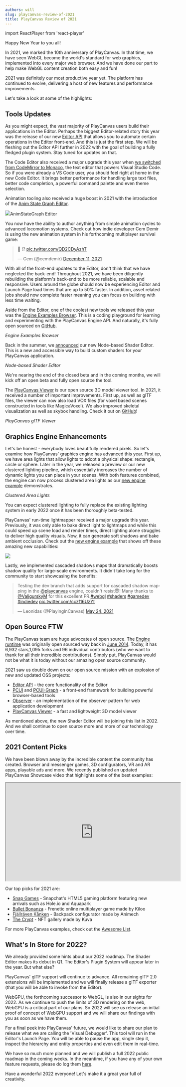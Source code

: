 ```yaml
---
authors: will
slug: playcanvas-review-of-2021
title: PlayCanvas Review of 2021
---
```


import ReactPlayer from 'react-player'

Happy New Year to you all!

In 2021, we marked the 10th anniversary of PlayCanvas. In that time, we have seen WebGL become the world's standard for web graphics, implemented into every major web browser. And we have done our part to help make WebGL content creation both easy and fun!

2021 was definitely our most productive year yet. The platform has continued to evolve, delivering a host of new features and performance improvements.

<!-- truncate -->

Let's take a look at some of the highlights:

## Tools Updates

As you might expect, the vast majority of PlayCanvas users build their applications in the Editor. Perhaps the biggest Editor-related story this year was the release of our new [Editor API](https://developer.playcanvas.com/user-manual/designer/editor-api/) that allows you to automate certain operations in the Editor front-end. And this is just the first step. We will be fleshing out the Editor API further in 2022 with the goal of building a fully fledged plugin system. Stay tuned for updates on that.

The Code Editor also received a major upgrade this year when [we switched from CodeMirror to Monaco](https://blog.playcanvas.com/upcoming-code-editor-upgrade-to-monaco/), the text editor that powers Visual Studio Code. So if you were already a VS Code user, you should feel right at home in the new Code Editor. It brings better performance for handling large text files, better code completion, a powerful command palette and even theme selection.

Animation tooling also received a huge boost in 2021 with the introduction of the [Anim State Graph Editor](https://blog.playcanvas.com/introducing-the-anim-state-graph/).

[![](/img/animation-and-graph.gif)](/img/animation-and-graph.gif)AnimStateGraph Editor

You now have the ability to author anything from simple animation cycles to advanced locomotion systems. Check out how indie developer Cem Demir is using the new animation system in his forthcoming multiplayer survival game:

<blockquote class="twitter-tweet"><p lang="und" dir="ltr">👀 !? <a href="https://t.co/QD2CDyAzhT">pic.twitter.com/QD2CDyAzhT</a></p>&mdash; Cem (@cemdemir) <a href="https://twitter.com/cemdemir/status/1469791447134220289?ref_src=twsrc%5Etfw">December 11, 2021</a></blockquote> <script async src="https://platform.twitter.com/widgets.js" charset="utf-8"></script>

With all of the front-end updates to the Editor, don't think that we have neglected the back-end! Throughout 2021, we have been diligently rebuilding the platform's back-end to be more reliable, scalable and responsive. Users around the globe should now be experiencing Editor and Launch Page load times that are up to 50% faster. In addition, asset related jobs should now complete faster meaning you can focus on building with less time waiting.

Aside from the Editor, one of the coolest new tools we released this year was the [Engine Examples Browser](https://playcanvas.github.io/). This is a coding playground for learning and experimenting with the PlayCanvas Engine API. And naturally, it's fully open sourced on [GitHub](https://github.com/playcanvas/engine/tree/dev/examples#readme).

<ReactPlayer width="100%" height="auto" playing controls src="/img/examples-browser.mp4" />

_Engine Examples Browser_

Back in the summer, we [announced](https://forum.playcanvas.com/t/rfc-shader-editor/20616) our new Node-based Shader Editor. This is a new and accessible way to build custom shaders for your PlayCanvas application.

<ReactPlayer width="100%" height="auto" playing controls src="/img/shader-editor.mp4" />

_Node-based Shader Editor_

We're nearing the end of the closed beta and in the coming months, we will kick off an open beta and fully open source the tool.

The [PlayCanvas Viewer](https://playcanvas.com/viewer) is our open source 3D model viewer tool. In 2021, it received a number of important improvements. First up, as well as glTF files, the viewer can now also load VOX files (for voxel based scenes constructed in tools like MagicaVoxel). We also improved skeletal visualization as well as skybox handling. Check it out on [GitHub](https://github.com/playcanvas/playcanvas-viewer)!

<ReactPlayer width="100%" height="auto" playing controls src="/img/gltf-viewer-vox.mp4" />

_PlayCanvas glTF Viewer_

## Graphics Engine Enhancements

Let's be honest - everybody loves beautifully rendered pixels. So let's examine how PlayCanvas' graphics engine has advanced this year. First up, we have area lights that allow lights to adopt a physical shape: rectangle, circle or sphere. Later in the year, we released a preview or our new clustered lighting pipeline, which essentially increases the number of dynamic lights you can place in your scenes. With both features combined, the engine can now process clustered area lights as our [new engine example](https://playcanvas.github.io/#/graphics/clustered-area-lights) demonstrates.

<ReactPlayer width="100%" height="auto" playing controls src="/img/engine-clustered-area-lights.mp4" />

_Clustered Area Lights_

You can expect clustered lighting to fully replace the existing lighting system in early 2022 once it has been thoroughly beta-tested.

PlayCanvas' run-time lightmapper received a major upgrade this year. Previously, it was only able to bake direct light to lightmaps and while this could speed up scene load and render times, direct lighting alone struggles to deliver high quality visuals. Now, it can generate soft shadows and bake ambient occlusion. Check out the [new engine example](https://playcanvas.github.io/#/graphics/lights-baked-ao) that shows off these amazing new capabilities:

[![](/img/soft-shadows.gif)](/img/soft-shadows.gif)

Lastly, we implemented cascaded shadows maps that dramatically boosts shadow quality for large-scale environments. It didn't take long for the community to start showcasing the benefits:

<blockquote class="twitter-tweet"><p lang="en" dir="ltr">Testing the dev branch that adds support for cascaded shadow mapping in the <a href="https://twitter.com/playcanvas?ref_src=twsrc%5Etfw">@playcanvas</a> engine, couldn&#39;t resist😇! Many thanks to <a href="https://twitter.com/ValigurskyM?ref_src=twsrc%5Etfw">@ValigurskyM</a> for this excellent PR.<a href="https://twitter.com/hashtag/webgl?src=hash&amp;ref_src=twsrc%5Etfw">#webgl</a> <a href="https://twitter.com/hashtag/shaders?src=hash&amp;ref_src=twsrc%5Etfw">#shaders</a> <a href="https://twitter.com/hashtag/gamedev?src=hash&amp;ref_src=twsrc%5Etfw">#gamedev</a> <a href="https://twitter.com/hashtag/indiedev?src=hash&amp;ref_src=twsrc%5Etfw">#indiedev</a> <a href="https://t.co/cczf16UzYt">pic.twitter.com/cczf16UzYt</a></p>&mdash; Leonidas (@PlayingInCanvas) <a href="https://twitter.com/PlayingInCanvas/status/1396915456028647426?ref_src=twsrc%5Etfw">May 24, 2021</a></blockquote> <script async src="https://platform.twitter.com/widgets.js" charset="utf-8"></script>

## Open Source FTW

The PlayCanvas team are huge advocates of open source. The [Engine runtime](https://github.com/playcanvas/engine) was originally open sourced way back in [June 2014](https://blog.playcanvas.com/playcanvas-goes-open-source/). Today, it has 6,932 stars,1,095 forks and 96 individual contributors (who we want to thank for all their incredible contributions). Simply put, PlayCanvas would not be what it is today without our amazing open source community.

2021 saw us double down on our open source mission with an explosion of new and updated OSS projects:

- [Editor API](https://github.com/playcanvas/editor-api) - the core functionality of the Editor
- [PCUI](https://github.com/playcanvas/pcui) and [PCUI-Graph](https://github.com/playcanvas/pcui-graph) - a front-end framework for building powerful browser-based tools
- [Observer](https://github.com/playcanvas/playcanvas-observer) - an implementation of the observer pattern for web application development
- [PlayCanvas Viewer](https://github.com/playcanvas/playcanvas-viewer) - a fast and lightweight 3D model viewer

As mentioned above, the new Shader Editor will be joining this list in 2022. And we shall continue to open source more and more of our technology over time.

## 2021 Content Picks

We have been blown away by the incredible content the community has created. Browser and messenger games, 3D configurators, VR and AR apps, playable ads and more. We recently published an updated PlayCanvas Showcase video that highlights some of the best examples:

<div className="iframe-container">
    <iframe loading="lazy" width="560" height="315" src="https://www.youtube.com/embed/FrUUrVRpbzg" title="YouTube video player" allow="accelerometer; autoplay; clipboard-write; encrypted-media; gyroscope; picture-in-picture" allowfullscreen></iframe>
</div>

Our top picks for 2021 are:

- [Snap Games](https://www.youtube.com/watch?v=zlbRDJhUXwE) - Snapchat's HTML5 gaming platform featuring new arrivals such as Hole.io and Aquapark
- [Bullet Bonanza](https://www.bulletbonanza.io/) - Frenetic online multiplayer game made by Kiloo
- [Fjällräven Kånken](https://www.fjallraven.com/uk/en-gb/bags-gear/kanken/kanken-bags/kanken-me) - Backpack configurator made by Animech
- [The Crypt](https://www.crypt.art/) - NFT gallery made by Kuva

For more PlayCanvas examples, check out the [Awesome List](https://github.com/playcanvas/awesome-playcanvas#blockchaincryptonft).

## What's In Store for 2022?

We already provided some hints about our 2022 roadmap. The Shader Editor makes its debut in Q1. The Editor's Plugin System will appear later in the year. But what else?

PlayCanvas' glTF support will continue to advance. All remaining glTF 2.0 extensions will be implemented and we will finally release a glTF exporter (that you will be able to invoke from the Editor).

WebGPU, the forthcoming successor to WebGL, is also in our sights for 2022. As we continue to push the limits of 3D rendering on the web, WebGPU is a critical part of our plans. So 2022 will see us release an initial proof of concept of WebGPU support and we will share our findings with you as soon as we have them.

For a final peek into PlayCanvas' future, we would like to share our plan to release what we are calling the 'Visual Debugger'. This tool will run in the Editor's Launch Page. You will be able to pause the app, single step it, inspect the hierarchy and entity properties and even edit them in real-time.

We have so much more planned and we will publish a full 2022 public roadmap in the coming weeks. In the meantime, if you have any of your own feature requests, please do log them [here](https://github.com/playcanvas/editor/issues).

Have a wonderful 2022 everyone! Let's make it a great year full of creativity.
